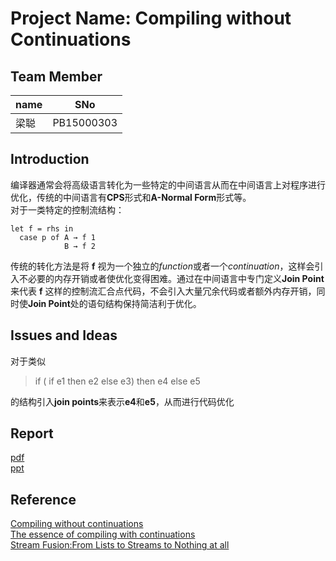 Project Name: Compiling without Continuations
=
Team Member
-
name | SNo
---|---
梁聪 | PB15000303  

Introduction
-
编译器通常会将高级语言转化为一些特定的中间语言从而在中间语言上对程序进行优化，传统的中间语言有**CPS**形式和**A-Normal Form**形式等。  
对于一类特定的控制流结构：  
```
let f = rhs in  
  case p of A → f 1  
            B → f 2
```
传统的转化方法是将 **f** 视为一个独立的*function*或者一个*continuation*，这样会引入不必要的内存开销或者使优化变得困难。通过在中间语言中专门定义**Join Point**来代表 **f** 这样的控制流汇合点代码，不会引入大量冗余代码或者额外内存开销，同时使**Join Point**处的语句结构保持简洁利于优化。  

Issues and Ideas
-
对于类似
> if ( if e1 then e2 else e3) then e4 else e5  

的结构引入**join points**来表示**e4**和**e5**，从而进行代码优化

Report
-
[pdf](https://github.com/lc150303/2018s-final-projects/blob/master/14-Compiling-without-Continuations/report.pdf)  
[ppt](https://github.com/lc150303/2018s-final-projects/blob/master/14-Compiling-without-Continuations/report.pptx)

Reference
-
[Compiling without continuations](https://www.microsoft.com/en-us/research/wp-content/uploads/2016/11/join-points-pldi17.pdf)  
[The essence of compiling with continuations](http://www.cse.csusb.edu/egomez/cs201/pldi-fsdf.pdf)  
[Stream Fusion:From Lists to Streams to Nothing at all](https://github.com/lc150303/fopl-lc-final-project/blob/master/Stream_Fusion_From_Lists_to_Streams_to_Nothing_at_all.pdf)
